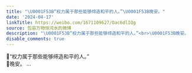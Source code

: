 ```yaml
---
title: "\U0001F53B“权力属于那些能够缔造和平的人。”\U0001F53B晚安。"
date: '2024-04-17'
linkTitle: https://weibo.com/1671109627/Oac6dlIQg
source: 包容万物恒河水的微博
description: "\U0001F53B“权力属于那些能够缔造和平的人。”<br>\U0001F53B晚安。  ..."
disable_comments: true
---
```

🔻“权力属于那些能够缔造和平的人。”<br>🔻晚安。  ...